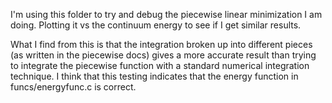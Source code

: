 I'm using this folder to try and debug the piecewise linear minimization I am doing. Plotting it vs the continuum energy to see if I get similar results.

What I find from this is that the integration broken up into different pieces (as written in the piecewise docs) gives a more accurate result than trying to integrate the piecewise function with a standard numerical integration technique. I think that this testing indicates that the energy function in funcs/energyfunc.c is correct.